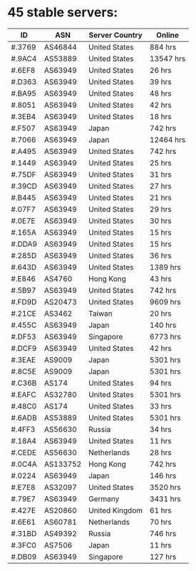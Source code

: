 # 45 stable servers:

| ID | ASN | Server Country | Online |
| ------ | ------ | ------ | ------ |
| #.3769 | AS46844 | United States | 884 hrs |
| #.9AC4 | AS53889 | United States | 13547 hrs |
| #.6EF8 | AS63949 | United States | 26 hrs |
| #.D363 | AS63949 | United States | 39 hrs |
| #.BA95 | AS63949 | United States | 48 hrs |
| #.8051 | AS63949 | United States | 42 hrs |
| #.3EB4 | AS63949 | United States | 18 hrs |
| #.F507 | AS63949 | Japan | 742 hrs |
| #.7066 | AS63949 | Japan | 12464 hrs |
| #.A495 | AS63949 | United States | 742 hrs |
| #.1449 | AS63949 | United States | 25 hrs |
| #.75DF | AS63949 | United States | 31 hrs |
| #.39CD | AS63949 | United States | 27 hrs |
| #.B445 | AS63949 | United States | 21 hrs |
| #.07F7 | AS63949 | United States | 29 hrs |
| #.0E7E | AS63949 | United States | 30 hrs |
| #.165A | AS63949 | United States | 15 hrs |
| #.DDA9 | AS63949 | United States | 15 hrs |
| #.285D | AS63949 | United States | 36 hrs |
| #.643D | AS63949 | United States | 1389 hrs |
| #.E846 | AS4760 | Hong Kong | 43 hrs |
| #.5B97 | AS63949 | United States | 742 hrs |
| #.FD9D | AS20473 | United States | 9609 hrs |
| #.21CE | AS3462 | Taiwan | 20 hrs |
| #.455C | AS63949 | Japan | 140 hrs |
| #.DF53 | AS63949 | Singapore | 6773 hrs |
| #.DCF9 | AS63949 | United States | 42 hrs |
| #.3EAE | AS9009 | Japan | 5301 hrs |
| #.8C5E | AS9009 | Japan | 5301 hrs |
| #.C36B | AS174 | United States | 94 hrs |
| #.EAFC | AS32780 | United States | 5301 hrs |
| #.48C0 | AS174 | United States | 33 hrs |
| #.6ADB | AS53889 | United States | 5301 hrs |
| #.4FF3 | AS56630 | Russia | 34 hrs |
| #.18A4 | AS63949 | United States | 11 hrs |
| #.CEDE | AS56630 | Netherlands | 28 hrs |
| #.0C4A | AS133752 | Hong Kong | 742 hrs |
| #.0224 | AS63949 | Japan | 146 hrs |
| #.E7E8 | AS32097 | United States | 3520 hrs |
| #.79E7 | AS63949 | Germany | 3431 hrs |
| #.427E | AS20860 | United Kingdom | 61 hrs |
| #.6E61 | AS60781 | Netherlands | 70 hrs |
| #.31BD | AS49392 | Russia | 746 hrs |
| #.3FC0 | AS7506 | Japan | 11 hrs |
| #.DB09 | AS63949 | Singapore | 127 hrs |

